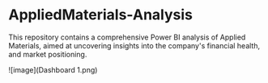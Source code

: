 # AppliedMaterials-Analysis
This repository contains a comprehensive Power BI analysis of Applied Materials, aimed at uncovering insights into the company's financial health, and market positioning.

![image](Dashboard 1.png)
